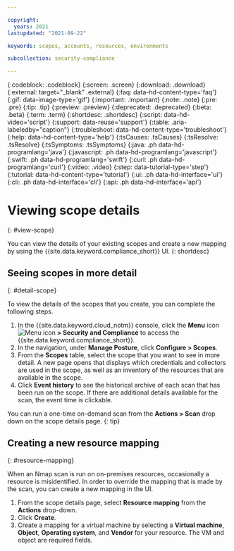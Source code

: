 ```yaml
---

copyright:
  years: 2021
lastupdated: "2021-09-22"

keywords: scopes, accounts, resources, environments

subcollection: security-compliance

---
```


{:codeblock: .codeblock}
{:screen: .screen}
{:download: .download}
{:external: target="_blank" .external}
{:faq: data-hd-content-type='faq'}
{:gif: data-image-type='gif'}
{:important: .important}
{:note: .note}
{:pre: .pre}
{:tip: .tip}
{:preview: .preview}
{:deprecated: .deprecated}
{:beta: .beta}
{:term: .term}
{:shortdesc: .shortdesc}
{:script: data-hd-video='script'}
{:support: data-reuse='support'}
{:table: .aria-labeledby="caption"}
{:troubleshoot: data-hd-content-type='troubleshoot'}
{:help: data-hd-content-type='help'}
{:tsCauses: .tsCauses}
{:tsResolve: .tsResolve}
{:tsSymptoms: .tsSymptoms}
{:java: .ph data-hd-programlang='java'}
{:javascript: .ph data-hd-programlang='javascript'}
{:swift: .ph data-hd-programlang='swift'}
{:curl: .ph data-hd-programlang='curl'}
{:video: .video}
{:step: data-tutorial-type='step'}
{:tutorial: data-hd-content-type='tutorial'}
{:ui: .ph data-hd-interface='ui'}
{:cli: .ph data-hd-interface='cli'}
{:api: .ph data-hd-interface='api'}

# Viewing scope details
{: #view-scope}

You can view the details of your existing scopes and create a new mapping by using the {{site.data.keyword.compliance_short}} UI.
{: shortdesc}

##  Seeing scopes in more detail
{: #detail-scope}

To view the details of the scopes that you create, you can complete the following steps.

1. In the {{site.data.keyword.cloud_notm}} console, click the **Menu** icon ![Menu icon](../icons/icon_hamburger.svg) **> Security and Compliance** to access the {{site.data.keyword.compliance_short}}.
2. In the navigation, under **Manage Posture**, click **Configure > Scopes**.
3. From the **Scopes** table, select the scope that you want to see in more detail. A new page opens that displays which credentials and collectors are used in the scope, as well as an inventory of the resources that are available in the scope.
4. Click **Event history** to see the historical archive of each scan that has been run on the scope. If there are additional details available for the scan, the event time is clickable.

You can run a one-time on-demand scan from the **Actions > Scan** drop down on the scope details page.
{: tip}


## Creating a new resource mapping
{: #resource-mapping}

When an Nmap scan is run on on-premises resources, occasionally a resource is misidentified. In order to override the mapping that is made by the scan, you can create a new mapping in the UI. 

1. From the scope details page, select **Resource mapping** from the **Actions** drop-down.
2. Click **Create**.
3. Create a mapping for a virtual machine by selecting a **Virtual machine**, **Object**, **Operating system**, and **Vendor** for your resource. The VM and object are required fields.

